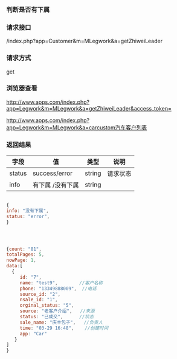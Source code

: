 ### **判断是否有下属**

### **请求接口**
/index.php?app=Customer&m=MLegwork&a=getZhiweiLeader




### **请求方式**
get

### **浏览器查看**
http://www.apps.com/index.php?app=Legwork&m=MLegwork&a=getZhiweiLeader&access_token=

http://www.apps.com/index.php?app=Legwork&m=MLegwork&a=carcustom汽车客户列表


### **返回结果**
|字段       |值             |类型    |说明           |
| --------- |--------      |--------|--------       |
|status     |success/error |string  |请求状态         |
|info       |   有下属 /没有下属   |string  |      |


``` javascript

{
info: "没有下属",                            
status: "error",                     
}




{count: "81",
totalPages: 5,
nowPage: 1,
data:[
  {
     id: "7",      
     name: "test9",        //客户名称
     phone: "13349888009",  //电话
     source_id: "2",
     nsale_id: "1",
     orginal_status: "5",  
     source: "老客户介绍",   //来源
     status: "已成交",      //状态
     sale_name: "庆丰包子",   //负责人
     time: "03-29 16:48",    //创建时间
     app: "Car"
   }
]
}
